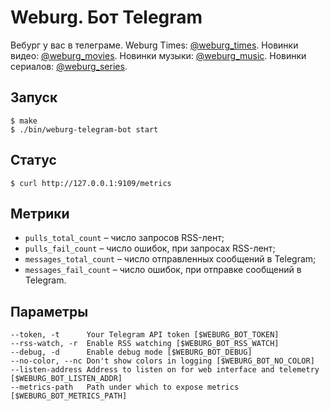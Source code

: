 # Weburg. Бот Telegram

Вебург у вас в телеграме. Weburg Times: [@weburg_times](http://telegram.me/weburg_times). Новинки видео: [@weburg_movies](http://telegram.me/weburg_movies). Новинки музыки: [@weburg_music](http://telegram.me/weburg_music). Новинки сериалов: [@weburg_series](http://telegram.me/weburg_series).

## Запуск

```
$ make
$ ./bin/weburg-telegram-bot start
```

## Статус

```
$ curl http://127.0.0.1:9109/metrics
```

## Метрики

* `pulls_total_count` – число запросов RSS-лент;
* `pulls_fail_count` – число ошибок, при запросах RSS-лент;
* `messages_total_count` – число отправленных сообщений в Telegram;
* `messages_fail_count` – число ошибок, при отправке сообщений в Telegram.

## Параметры

```
--token, -t      Your Telegram API token [$WEBURG_BOT_TOKEN]
--rss-watch, -r  Enable RSS watching [$WEBURG_BOT_RSS_WATCH]
--debug, -d      Enable debug mode [$WEBURG_BOT_DEBUG]
--no-color, --nc Don't show colors in logging [$WEBURG_BOT_NO_COLOR]
--listen-address Address to listen on for web interface and telemetry [$WEBURG_BOT_LISTEN_ADDR]
--metrics-path   Path under which to expose metrics [$WEBURG_BOT_METRICS_PATH]
```
